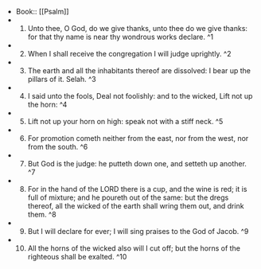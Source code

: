 - Book:: [[Psalm]]
- 1. Unto thee, O God, do we give thanks, unto thee do we give thanks: for that thy name is near thy wondrous works declare. ^1
- 2. When I shall receive the congregation I will judge uprightly. ^2
- 3. The earth and all the inhabitants thereof are dissolved: I bear up the pillars of it. Selah. ^3
- 4. I said unto the fools, Deal not foolishly: and to the wicked, Lift not up the horn: ^4
- 5. Lift not up your horn on high: speak not with a stiff neck. ^5
- 6. For promotion cometh neither from the east, nor from the west, nor from the south. ^6
- 7. But God is the judge: he putteth down one, and setteth up another. ^7
- 8. For in the hand of the LORD there is a cup, and the wine is red; it is full of mixture; and he poureth out of the same: but the dregs thereof, all the wicked of the earth shall wring them out, and drink them. ^8
- 9. But I will declare for ever; I will sing praises to the God of Jacob. ^9
- 10. All the horns of the wicked also will I cut off; but the horns of the righteous shall be exalted. ^10
